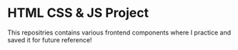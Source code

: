 # HTML CSS & JS Project

This repositries contains various frontend components where I practice and saved it for future reference!